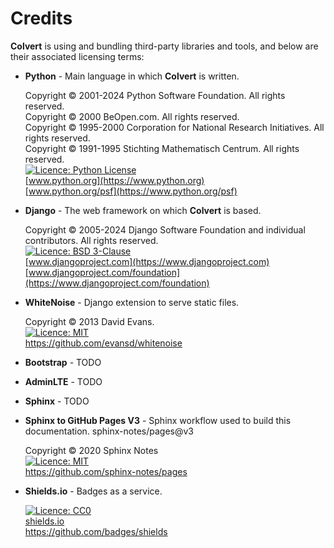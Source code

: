 # Credits

**Colvert** is using and bundling third-party libraries and tools, and below are their associated licensing terms:

* **Python** - Main language in which **Colvert** is written.

    Copyright © 2001-2024 Python Software Foundation. All rights reserved.  
    Copyright © 2000 BeOpen.com. All rights reserved.  
    Copyright © 1995-2000 Corporation for National Research Initiatives. All rights reserved.  
    Copyright © 1991-1995 Stichting Mathematisch Centrum. All rights reserved.  
    [![Licence: Python License](https://img.shields.io/badge/Licence-Python%20License-yellow?color=ffd43b)](https://www.python.org/psf/license)  
    [www.python.org](https://www.python.org)  
    [www.python.org/psf](https://www.python.org/psf)

* **Django** - The web framework on which **Colvert** is based.

    Copyright © 2005-2024 Django Software Foundation and individual contributors. All rights reserved.  
    [![Licence: BSD 3-Clause](https://img.shields.io/badge/Licence-BSD%203--Clause-chartreuse)](https://github.com/django/django/blob/main/LICENSE)  
    [www.djangoproject.com](https://www.djangoproject.com)  
    [www.djangoproject.com/foundation](https://www.djangoproject.com/foundation)

* **WhiteNoise** - Django extension to serve static files.

    Copyright © 2013 David Evans.  
    [![Licence: MIT](https://img.shields.io/badge/Licence-MIT-chartreuse)](https://github.com/evansd/whitenoise/blob/main/LICENSE)  
    <https://github.com/evansd/whitenoise>

* **Bootstrap** - TODO

* **AdminLTE** - TODO

* **Sphinx** - TODO

* **Sphinx to GitHub Pages V3** - Sphinx workflow used to build this documentation.
sphinx-notes/pages@v3

    Copyright © 2020 Sphinx Notes  
    [![Licence: MIT](https://img.shields.io/badge/Licence-MIT-chartreuse)](https://github.com/sphinx-notes/pages/blob/v3/LICENSE)  
    <https://github.com/sphinx-notes/pages>

* **Shields.io** - Badges as a service.

    [![Licence: CC0](https://img.shields.io/badge/License-CC0-lightgrey)]()  
    [shields.io](https://shields.io)  
    <https://github.com/badges/shields>
